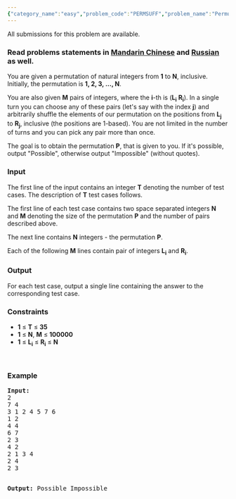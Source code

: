 ```yaml
---
{"category_name":"easy","problem_code":"PERMSUFF","problem_name":"Permutation Shuffle","languages_supported":{"0":"ADA","1":"ASM","2":"BASH","3":"BF","4":"C","5":"C99 strict","6":"CAML","7":"CLOJ","8":"CLPS","9":"CPP 4.3.2","10":"CPP 4.9.2","11":"CPP14","12":"CS2","13":"D","14":"ERL","15":"FORT","16":"FS","17":"GO","18":"HASK","19":"ICK","20":"ICON","21":"JAVA","22":"JS","23":"LISP clisp","24":"LISP sbcl","25":"LUA","26":"NEM","27":"NICE","28":"NODEJS","29":"PAS fpc","30":"PAS gpc","31":"PERL","32":"PERL6","33":"PHP","34":"PIKE","35":"PRLG","36":"PYTH","37":"PYTH 3.4","38":"RUBY","39":"SCALA","40":"SCM guile","41":"SCM qobi","42":"ST","43":"TCL","44":"TEXT","45":"WSPC"},"max_timelimit":2,"source_sizelimit":50000,"problem_author":"witua","problem_tester":"xcwgf666","date_added":"21-04-2014","tags":{"0":"cook49","1":"scanline","2":"simple","3":"sorting","4":"witua"},"editorial_url":"http://discuss.codechef.com/problems/PERMSUFF","time":{"view_start_date":1408906200,"submit_start_date":1408906200,"visible_start_date":1408906200,"end_date":1735669800},"layout":"problem"}
---
```

<span class="solution-visible-txt">All submissions for this problem are available.</span><h3> Read problems statements in <a target="_blank" href="http://www.codechef.com/download/translated/COOK49/mandarin2/PERMSUFF.pdf">Mandarin Chinese</a> and <a target="_blank" href="http://www.codechef.com/download/translated/COOK49/russian/PERMSUFF.pdf">Russian</a> as well.</h3>
<p>
You are given a permutation of natural integers from <b>1</b> to <b>N</b>, inclusive. Initially, the permutation is <b>1, 2, 3, ..., N</b>.</p>
<p>You are also given <b>M</b> pairs of integers, where the <b>i</b>-th is (<b>L<sub>i</sub></b> <b>R<sub>i</sub></b>). In a single turn you can choose any of these pairs (let's say with the index <b>j</b>) and arbitrarily shuffle the elements of our permutation on the positions from <b>L<sub>j</sub></b> to <b>R<sub>j</sub></b>, inclusive (the positions are 1-based). You are not limited in the number of turns and you can pick any pair more than once.</p>
<p>
The goal is to obtain the permutation <b>P</b>, that is given to you. If it's possible, output "Possible", otherwise output "Impossible" (without quotes).
</p>
<h3>Input</h3>
<p>The first line of the input contains an integer <b>T</b> denoting the number of test cases. The description of <b>T</b> test cases follows.</p>
<p>The first line of each test case contains two space separated integers <b>N</b> and <b>M</b> denoting the size of the permutation <b>P</b> and the number of pairs described above. </p>
<p>The next line contains <b>N</b> integers - the permutation <b>P</b>.</p>
<p>Each of the following <b>M</b> lines contain pair of integers <b>L<sub>i</sub></b> and <b>R<sub>i</sub></b>.</p>

<h3>Output</h3>
<p>For each test case, output a single line containing the answer to the corresponding test case.</p>
<h3>Constraints</h3>
<ul>
<li><b>1</b> ≤ <b>T</b> ≤ <b>35</b></li>
<li><b>1</b> ≤ <b>N</b>, <b>M</b> ≤ <b>100000</b></li>
<li><b>1</b> ≤ <b>L<sub>i</sub></b> ≤ <b>R<sub>i</sub></b> ≤ <b>N</b></li>
</ul>
<p> </p>
<h3>Example</h3>
<pre><b>Input:</b>
2
7 4
3 1 2 4 5 7 6
1 2
4 4
6 7
2 3
4 2
2 1 3 4
2 4
2 3

<b>Output:</b>
Possible
Impossible

</pre>